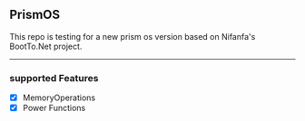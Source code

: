## PrismOS
This repo is testing for a new prism os version based on Nifanfa's BootTo.Net project.

<hr/>

### supported Features
- [x] MemoryOperations
- [x] Power Functions